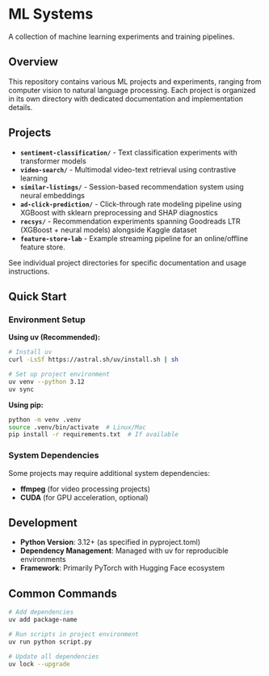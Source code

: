 # ML Systems

A collection of machine learning experiments and training pipelines.

## Overview

This repository contains various ML projects and experiments, ranging from computer vision to natural language processing. Each project is organized in its own directory with dedicated documentation and implementation details.

## Projects

- **`sentiment-classification/`** - Text classification experiments with transformer models
- **`video-search/`** - Multimodal video-text retrieval using contrastive learning
- **`similar-listings/`** - Session-based recommendation system using neural embeddings
- **`ad-click-prediction/`** - Click-through rate modeling pipeline using XGBoost with sklearn preprocessing and SHAP diagnostics
- **`recsys/`** - Recommendation experiments spanning Goodreads LTR (XGBoost + neural models) alongside Kaggle dataset
- **`feature-store-lab`** - Example streaming pipeline for an online/offline feature store. 

See individual project directories for specific documentation and usage instructions.

## Quick Start

### Environment Setup

**Using uv (Recommended):**

```bash
# Install uv
curl -LsSf https://astral.sh/uv/install.sh | sh

# Set up project environment
uv venv --python 3.12
uv sync
```

**Using pip:**

```bash
python -m venv .venv
source .venv/bin/activate  # Linux/Mac
pip install -r requirements.txt  # If available
```

### System Dependencies

Some projects may require additional system dependencies:

- **ffmpeg** (for video processing projects)
- **CUDA** (for GPU acceleration, optional)

## Development

- **Python Version**: 3.12+ (as specified in pyproject.toml)
- **Dependency Management**: Managed with uv for reproducible environments
- **Framework**: Primarily PyTorch with Hugging Face ecosystem

## Common Commands

```bash
# Add dependencies
uv add package-name

# Run scripts in project environment
uv run python script.py

# Update all dependencies
uv lock --upgrade
```
